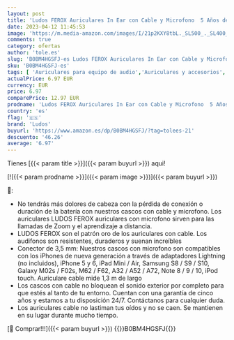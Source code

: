 ```yaml
---
layout: post
title: 'Ludos FEROX Auriculares In Ear con Cable y Microfono  5 Años de Garantía  Auricular con Jack  Cascos Musica con Graves Potentes  para iPhone  iPad  Samsung  Mi  Xiaomi  Huawei  Gaming  Deportivos'
date: 2023-04-12 11:45:53
image: 'https://m.media-amazon.com/images/I/21p2KXY8tbL._SL500_._SL400_.jpg'
comments: true
category: ofertas
author: 'tole.es'
slug: 'B0BM4HGSFJ-es Ludos FEROX Auriculares In Ear con Cable y Microfono 5...'
sku: 'B0BM4HGSFJ-es'
tags: [ 'Auriculares para equipo de audio','Auriculares y accesorios','Electrónica','ipad','iphone','ludos','🇪🇸', ]
actualPrice: 6.97 EUR
currency: EUR
price: 6.97
comparePrice: 12.97 EUR
prodname: 'Ludos FEROX Auriculares In Ear con Cable y Microfono  5 Años de Garantía  Auricular con Jack  Cascos Musica con Graves Potentes  para iPhone  iPad  Samsung  Mi  Xiaomi  Huawei  Gaming  Deportivos'
country: 'es'
flag: '🇪🇸'
brand: 'Ludos'
buyurl: 'https://www.amazon.es/dp/B0BM4HGSFJ/?tag=tolees-21'
descuento: '46.26'
average: '6.97'
---
```


Tienes [{{< param title >}}]({{< param buyurl >}}) aqui!

[![{{< param prodname >}}]({{< param image >}})]({{< param buyurl >}})

🔎:

- No tendrás más dolores de cabeza con la pérdida de conexión o duración de la batería con nuestros cascos con cable y microfono. Los auriculares LUDOS FEROX auriculares con microfono sirven para las llamadas de Zoom y el aprendizaje a distancia.
- LUDOS FEROX son el patrón oro de los auriculares con cable. Los audifonos son resistentes, duraderos y suenan increíbles
- Conector de 3,5 mm: Nuestros cascos con microfono son compatibles con los iPhones de nueva generación a través de adaptadores Lightning (no incluidos), iPhone 5 y 6, iPad Mini / Air, Samsung S8 / S9 / S10, Galaxy M02s / F02s, M62 / F62, A32 / A52 / A72, Note 8 / 9 / 10, iPod touch. Auriculare cable mide 1,3 m de largo
- Los cascos con cable no bloquean el sonido exterior por completo para que estés al tanto de tu entorno. Cuentan con una garantía de cinco años y estamos a tu disposición 24/7. Contáctanos para cualquier duda.
- Los auriculares cable no lastiman tus oídos y no se caen. Se mantienen en su lugar durante mucho tiempo.

[🛒 Comprar!!!]({{< param buyurl >}})
{{<world>}}B0BM4HGSFJ{{</world>}}
